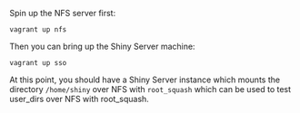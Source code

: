 

Spin up the NFS server first:

```
vagrant up nfs
```

Then you can bring up the Shiny Server machine:

```
vagrant up sso
```

At this point, you should have a Shiny Server instance which mounts the directory `/home/shiny` over NFS with `root_squash` which can be used to test user_dirs over NFS with root_squash.
